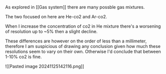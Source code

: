As explored in [[Gas system]] there are many possble gas mixtures. 

The two focused on here are He-co2 and Ar-co2.

When I increase the concentration of co2 in He mixture there's a worsening of resolution up to ~5% then a slight decline.

These differences are however on the order of less than a millimeter, therefore I am suspicious of drawing any conclusion given how much these resolutions seem to vary on their own. Otherwise I'd conclude that between 1-10% co2 is fine.

![[Pasted image 20241125142116.png]]



